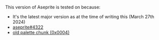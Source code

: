 This version of Aseprite is tested on because:
* It's the latest major version as at the time of writing this (March 27th 2024)
* [aseprite#4322](https://github.com/aseprite/aseprite/issues/4322)
* [old palette chunk (0x0004)](https://github.com/aseprite/aseprite/blob/main/docs/ase-file-specs.md#old-palette-chunk-0x0004)
